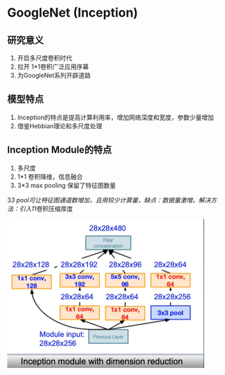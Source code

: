# GoogleNet (Inception)

## 研究意义

1. 开启多尺度卷积时代
2. 拉开 1*1卷积广泛应用序幕
3. 为GoogleNet系列开辟道路


## 模型特点

1. Inception的特点是提高计算利用率，增加网络深度和宽度，参数少量增加
2. 借鉴Hebbian理论和多尺度处理

## Inception Module的特点

1. 多尺度
2. 1*1 卷积降维，信息融合
3. 3*3 max pooling 保留了特征图数量


3*3 pool可让特征图通道数增加，且用较少计算量，缺点：数据量激增。解决方法：引入1*1卷积压缩厚度

![image](https://github.com/xiaoxingchen505/SOA_Deep_Learning/blob/main/images/inception1.png)